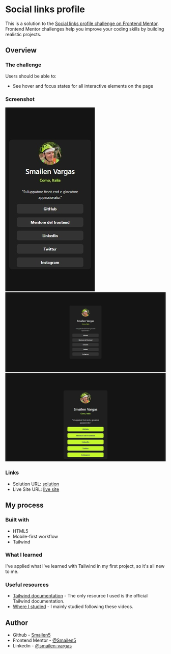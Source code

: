 # Social links profile

This is a solution to the [Social links profile challenge on Frontend Mentor](https://www.frontendmentor.io/challenges/social-links-profile-UG32l9m6dQ). Frontend Mentor challenges help you improve your coding skills by building realistic projects. 


## Overview

### The challenge

Users should be able to:

- See hover and focus states for all interactive elements on the page

### Screenshot

![](./screenshot/Smartphone.jpeg)
![](./screenshot/Desktop.jpeg)
![](./screenshot/DesktopHover.jpeg)


### Links

- Solution URL: [solution](https://github.com/Smailen5/Frontend-Mentor-Challenge/tree/main/social-links-profile-main-main)
- Live Site URL: [live site](https://smailen5.github.io/Frontend-Mentor-Challenge/social-links-profile-main-main/)

## My process

### Built with

- HTML5
- Mobile-first workflow
- Tailwind


### What I learned

I've applied what I've learned with Tailwind in my first project, so it's all new to me.


### Useful resources

- [Tailwind documentation](https://tailwindcss.com/docs/hover-focus-and-other-states#hover-focus-and-active) - The only resource I used is the official Tailwind documentation.
- [Where I studied](https://www.youtube.com/playlist?list=PLP5MAKLy8lP9iYl12rUcrYJgKggci5SPn) - I mainly studied following these videos.


## Author

- Github - [Smailen5](https://github.com/Smailen5)
- Frontend Mentor - [@Smailen5](https://www.frontendmentor.io/profile/Smailen5)
- Linkedin - [@smailen-vargas](https://www.linkedin.com/in/smailen-vargas/)